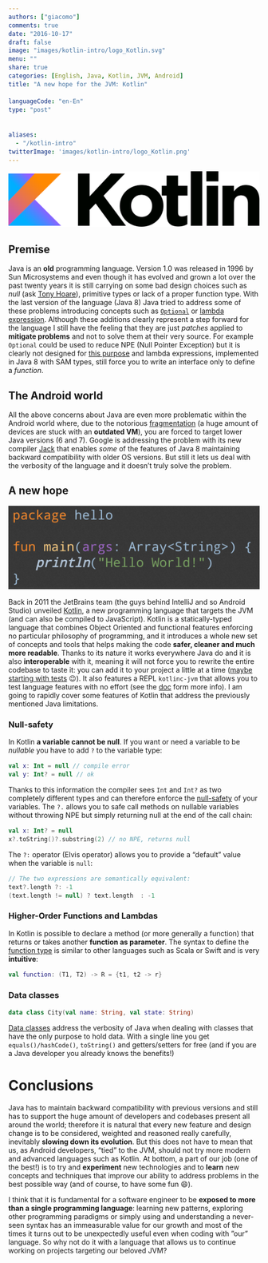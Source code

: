```yaml
---
authors: ["giacomo"]
comments: true
date: "2016-10-17"
draft: false
image: "images/kotlin-intro/logo_Kotlin.svg"
menu: ""
share: true
categories: [English, Java, Kotlin, JVM, Android]
title: "A new hope for the JVM: Kotlin"

languageCode: "en-En"
type: "post"


aliases: 
  - "/kotlin-intro"
twitterImage: 'images/kotlin-intro/logo_Kotlin.png'
---
```


![Kotlin](/images/kotlin-intro/logo_Kotlin.svg)

## Premise

Java is an **old** programming language. Version 1.0 was released in 1996 by Sun Microsystems and  even though it has evolved and grown a lot over the past twenty years it is still carrying on some bad design choices such as *null* (ask [Tony Hoare](https://en.wikipedia.org/wiki/Tony_Hoare?section=3#Apologies_and_retractions)), primitive types or lack of a proper function type. With the last version of the language (Java 8) Java tried to address some of these problems introducing concepts such as [`Optional`](https://docs.oracle.com/javase/8/docs/api/java/util/Optional.html) or [lambda expression](http://docs.oracle.com/javase/tutorial/java/javaOO/lambdaexpressions.html). Although these additions clearly represent a step forward for the language I still have the feeling that they are just *patches* applied to **mitigate problems** and not to solve them at their very source. For example `Optional` could be used to reduce NPE (Null Pointer Exception) but it is clearly not designed for [this purpose](https://twitter.com/mariofusco/status/780770300178956289) and lambda expressions, implemented in Java 8 with SAM types, still force you to write an interface only to define a *function*.

## The Android world

All the above concerns about Java are even more problematic within the Android world where, due to the notorious [fragmentation](https://developer.android.com/about/dashboards/index.html) (a huge amount of devices are stuck with an **outdated VM**), you are forced to target lower Java versions (6 and 7).
Google is addressing the problem with its new compiler [Jack](https://source.android.com/source/jack.html) that enables *some* of the features of Java 8 maintaining backward compatibility with older OS versions. But still it lets us deal with the verbosity of the language and it doesn’t truly solve the problem.

## A new hope

![Kotlin Hello World!](/images/kotlin-intro/kotlin_helloworld.png)

Back in 2011 the JetBrains team (the guys behind IntelliJ and so Android Studio) unveiled [Kotlin](https://kotlinlang.org/), a new programming language that targets the JVM (and can also be compiled to JavaScript). 
Kotlin is a statically-typed language that combines Object Oriented and functional features enforcing no particular philosophy of programming, and it introduces a whole new set of concepts and tools that helps making the code **safer, cleaner and much more readable**. 
Thanks to its nature it works everywhere Java do and it is also **interoperable** with it, meaning it will not force you to rewrite the entire codebase to taste it: you can add it to your project a little at a time ([maybe starting with tests](https://medium.com/@sergii/using-kotlin-for-tests-in-android-6d4a0c818776#.lyvd3h43x) 😉). It also features a REPL `kotlinc-jvm` that allows you to test language features with no effort (see the [doc](https://kotlinlang.org/docs/tutorials/command-line.html#running-the-repl) form more info).
I am going to rapidly cover some features of Kotlin that address the previously mentioned Java limitations.


### Null-safety

In Kotlin **a variable cannot be null**. If you want or need a variable to be *nullable* you have to add `?` to the variable type:
```kotlin
val x: Int = null // compile error
val y: Int? = null // ok
```
Thanks to this information the compiler sees `Int` and `Int?` as two completely different types and can therefore enforce the [null-safety](http://kotlinlang.org/docs/reference/null-safety.html) of your variables.
The `?.` allows you to safe call methods on nullable variables without throwing NPE but simply returning null at the end of the  call chain:
```kotlin
val x: Int? = null
x?.toString()?.substring(2) // no NPE, returns null
```
The `?:` operator (Elvis operator) allows you to provide a “default” value when the variable is `null`:
```kotlin
// The two expressions are semantically equivalent:
text?.length ?: -1
(text.length != null) ? text.length  : -1
```

### Higher-Order Functions and Lambdas

In Kotlin is possible to declare a method (or more generally a function) that returns or takes another **function as parameter**. The syntax to define the [function type](https://kotlinlang.org/docs/reference/lambdas.html) is similar to other languages such as Scala or Swift and is very **intuitive**:
```kotlin
val function: (T1, T2) -> R = {t1, t2 -> r}
```

### Data classes

```kotlin
data class City(val name: String, val state: String)
```
[Data classes](https://kotlinlang.org/docs/reference/data-classes.html) address the verbosity of Java when dealing with classes that have the only purpose to hold data. With a single line you get `equals()/hashCode()`, `toString()` and getters/setters for free (and if you are a Java developer you already knows the benefits!)


# Conclusions

Java has to maintain backward compatibility with previous versions and still has to support the huge amount of developers and codebases present all around the world; therefore it is natural that every new feature and design change is to be considered, weighted and reasoned really carefully, inevitably **slowing down its evolution**. But this does not have to mean that us, as Android developers, “tied” to the JVM, should not try more modern and advanced languages such as Kotlin. At bottom, a part of our job (one of the best!) is to try and **experiment** new technologies and to **learn** new concepts and techniques that improve our ability to address problems in the best possible way (and of course, to have some fun 😄). 

I think that it is fundamental for a software engineer to be **exposed to more than a single programming language**: learning new patterns, exploring other programming paradigms or simply using and understanding a never-seen syntax has an immeasurable value for our growth and most of the times it turns out to be unexpectedly useful even when coding with ”our” language. 
So why not do it with a language that allows us to continue working on projects targeting our beloved JVM?